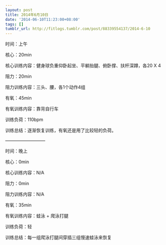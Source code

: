 ```yaml
---
layout: post
title: 2014年6月10日
date: '2014-06-10T11:23:00+08:00'
tags: []
tumblr_url: http://fitlogs.tumblr.com/post/88339554137/2014-6-10
---
```

时间：上午

核心：20min

核心训练内容：健身球负重仰卧起坐、平躺抬腿、俯卧撑、扶杆深蹲，各20 X 4

阻力：20min

阻力训练内容：三头、腰，各1个动作4组

有氧：45min

有氧训练内容：靠背自行车

训练负荷：110bpm

训练总结：逐渐恢复训练，有氧还是用了比较轻的负荷。

—————————

时间：晚上

核心：0min

核心训练内容：N/A

阻力：0min

阻力训练内容：N/A

有氧：35min

有氧训练内容：蛙泳 + 爬泳打腿

训练负荷：轻

训练总结：每一组爬泳打腿间穿插三组慢速蛙泳来恢复

